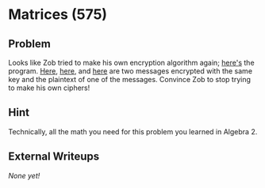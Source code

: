 # Matrices (575)

## Problem

Looks like Zob tried to make his own encryption algorithm again; [here's](files/matrix.java) the program. [Here](files/message1), [here](files/output1), and [here](files/output2) are two messages encrypted with the same key and the plaintext of one of the messages. Convince Zob to stop trying to make his own ciphers!

## Hint

Technically, all the math you need for this problem you learned in Algebra 2.

## External Writeups

*None yet!*